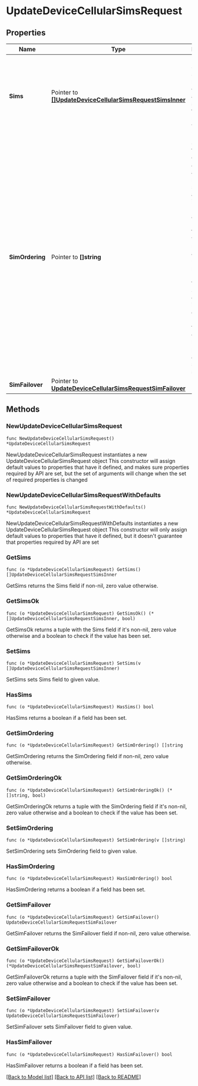 # UpdateDeviceCellularSimsRequest

## Properties

Name | Type | Description | Notes
------------ | ------------- | ------------- | -------------
**Sims** | Pointer to [**[]UpdateDeviceCellularSimsRequestSimsInner**](UpdateDeviceCellularSimsRequestSimsInner.md) | List of SIMs. If a SIM was previously configured and not specified in this request, it will remain unchanged. | [optional] 
**SimOrdering** | Pointer to **[]string** | Specifies the ordering of all SIMs for an MG: primary, secondary, and not-in-use (when applicable). It&#39;s required for devices with 3 or more SIMs and can be used in place of &#39;isPrimary&#39; for dual-SIM devices. To indicate eSIM, use &#39;sim3&#39;. Sim failover will occur only between primary and secondary sim slots. | [optional] 
**SimFailover** | Pointer to [**UpdateDeviceCellularSimsRequestSimFailover**](UpdateDeviceCellularSimsRequestSimFailover.md) |  | [optional] 

## Methods

### NewUpdateDeviceCellularSimsRequest

`func NewUpdateDeviceCellularSimsRequest() *UpdateDeviceCellularSimsRequest`

NewUpdateDeviceCellularSimsRequest instantiates a new UpdateDeviceCellularSimsRequest object
This constructor will assign default values to properties that have it defined,
and makes sure properties required by API are set, but the set of arguments
will change when the set of required properties is changed

### NewUpdateDeviceCellularSimsRequestWithDefaults

`func NewUpdateDeviceCellularSimsRequestWithDefaults() *UpdateDeviceCellularSimsRequest`

NewUpdateDeviceCellularSimsRequestWithDefaults instantiates a new UpdateDeviceCellularSimsRequest object
This constructor will only assign default values to properties that have it defined,
but it doesn't guarantee that properties required by API are set

### GetSims

`func (o *UpdateDeviceCellularSimsRequest) GetSims() []UpdateDeviceCellularSimsRequestSimsInner`

GetSims returns the Sims field if non-nil, zero value otherwise.

### GetSimsOk

`func (o *UpdateDeviceCellularSimsRequest) GetSimsOk() (*[]UpdateDeviceCellularSimsRequestSimsInner, bool)`

GetSimsOk returns a tuple with the Sims field if it's non-nil, zero value otherwise
and a boolean to check if the value has been set.

### SetSims

`func (o *UpdateDeviceCellularSimsRequest) SetSims(v []UpdateDeviceCellularSimsRequestSimsInner)`

SetSims sets Sims field to given value.

### HasSims

`func (o *UpdateDeviceCellularSimsRequest) HasSims() bool`

HasSims returns a boolean if a field has been set.

### GetSimOrdering

`func (o *UpdateDeviceCellularSimsRequest) GetSimOrdering() []string`

GetSimOrdering returns the SimOrdering field if non-nil, zero value otherwise.

### GetSimOrderingOk

`func (o *UpdateDeviceCellularSimsRequest) GetSimOrderingOk() (*[]string, bool)`

GetSimOrderingOk returns a tuple with the SimOrdering field if it's non-nil, zero value otherwise
and a boolean to check if the value has been set.

### SetSimOrdering

`func (o *UpdateDeviceCellularSimsRequest) SetSimOrdering(v []string)`

SetSimOrdering sets SimOrdering field to given value.

### HasSimOrdering

`func (o *UpdateDeviceCellularSimsRequest) HasSimOrdering() bool`

HasSimOrdering returns a boolean if a field has been set.

### GetSimFailover

`func (o *UpdateDeviceCellularSimsRequest) GetSimFailover() UpdateDeviceCellularSimsRequestSimFailover`

GetSimFailover returns the SimFailover field if non-nil, zero value otherwise.

### GetSimFailoverOk

`func (o *UpdateDeviceCellularSimsRequest) GetSimFailoverOk() (*UpdateDeviceCellularSimsRequestSimFailover, bool)`

GetSimFailoverOk returns a tuple with the SimFailover field if it's non-nil, zero value otherwise
and a boolean to check if the value has been set.

### SetSimFailover

`func (o *UpdateDeviceCellularSimsRequest) SetSimFailover(v UpdateDeviceCellularSimsRequestSimFailover)`

SetSimFailover sets SimFailover field to given value.

### HasSimFailover

`func (o *UpdateDeviceCellularSimsRequest) HasSimFailover() bool`

HasSimFailover returns a boolean if a field has been set.


[[Back to Model list]](../README.md#documentation-for-models) [[Back to API list]](../README.md#documentation-for-api-endpoints) [[Back to README]](../README.md)



